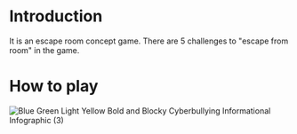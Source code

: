 # Introduction

It is an escape room concept game. There are 5 challenges to "escape from room" in the game.

# How to play 
![Blue Green Light Yellow Bold and Blocky Cyberbullying Informational Infographic (3)](https://github.com/harungokcegoz/escape-room-arduino/assets/94520965/4b8edb60-e631-48c8-a7a2-35835cb9678b)

